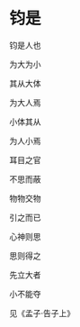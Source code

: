    

# 钧是

钧是人也

为大为小

其从大体

为大人焉

小体其从

为人小焉

耳目之官

不思而蔽

物物交物

引之而已

心神则思

思则得之

先立大者

小不能夺

见《孟子·告子上》